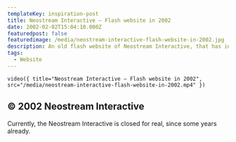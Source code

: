 ```yaml
---
templateKey: inspiration-post
title: Neostream Interactive — Flash website in 2002
date: 2002-02-02T15:04:10.000Z
featuredpost: false
featuredimage: /media/neostream-interactive-flash-website-in-2002.jpg
description: An old flash website of Neostream Interactive, that has inspired me quite a lot in my teenage.
tags:
  - Website
---
```


`video({ title="Neostream Interactive — Flash website in 2002", src="/media/neostream-interactive-flash-website-in-2002.mp4" })`

## © 2002 Neostream Interactive

Currently, the Neostream Interactive is closed for real, since some years already.
